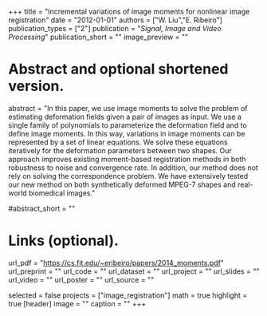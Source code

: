 +++
title = "Incremental variations of image moments for nonlinear image registration"
date = "2012-01-01"
authors = ["W. Liu","E. Ribeiro"]
publication_types = ["2"]
publication = "_Signal, Image and Video Processing_"
publication_short = ""
image_preview = ""

# Abstract and optional shortened version.
abstract = "In this paper, we use image moments to solve the problem of estimating deformation fields given a pair of images as input. We use a single family of polynomials to parameterize the deformation field and to define image moments. In this way, variations in image moments can be represented by a set of linear equations. We solve these equations iteratively for the deformation parameters between two shapes. Our approach improves existing moment-based registration methods in both robustness to noise and convergence rate. In addition, our method does not rely on solving the correspondence problem. We have extensively tested our new method on both synthetically deformed MPEG-7 shapes and real-world biomedical images."

#abstract_short = ""




# Links (optional).
url_pdf = "https://cs.fit.edu/~eribeiro/papers/2014_moments.pdf"
url_preprint = ""
url_code = ""
url_dataset = ""
url_project = ""
url_slides = ""
url_video = ""
url_poster = ""
url_source = ""





selected = false
projects = ["image_registration"]
math = true
highlight = true
[header]
image = ""
caption = ""
+++

